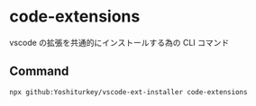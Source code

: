 # code-extensions

vscode の拡張を共通的にインストールする為の CLI コマンド

## Command

```
npx github:Yoshiturkey/vscode-ext-installer code-extensions
```
